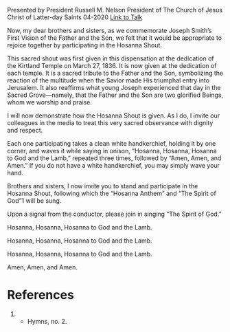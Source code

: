 Presented by President Russell M. Nelson
President of The Church of Jesus Christ of Latter-day Saints
04-2020
[Link to Talk](https://www.churchofjesuschrist.org/study/general-conference/2020/04/46nelson?lang=eng)

Now, my dear brothers and sisters, as we commemorate Joseph Smith’s First Vision of the Father and the Son, we felt that it would be appropriate to rejoice together by participating in the Hosanna Shout.

This sacred shout was first given in this dispensation at the dedication of the Kirtland Temple on March 27, 1836. It is now given at the dedication of each temple. It is a sacred tribute to the Father and the Son, symbolizing the reaction of the multitude when the Savior made His triumphal entry into Jerusalem. It also reaffirms what young Joseph experienced that day in the Sacred Grove﻿—namely, that the Father and the Son are two glorified Beings, whom we worship and praise.

I will now demonstrate how the Hosanna Shout is given. As I do, I invite our colleagues in the media to treat this very sacred observance with dignity and respect.

Each one participating takes a clean white handkerchief, holding it by one corner, and waves it while saying in unison, “Hosanna, Hosanna, Hosanna to God and the Lamb,” repeated three times, followed by “Amen, Amen, and Amen.” If you do not have a white handkerchief, you may simply wave your hand.

Brothers and sisters, I now invite you to stand and participate in the Hosanna Shout, following which the “Hosanna Anthem” and “The Spirit of God”1 will be sung.

Upon a signal from the conductor, please join in singing “The Spirit of God.”





Hosanna, Hosanna, Hosanna to God and the Lamb.

Hosanna, Hosanna, Hosanna to God and the Lamb.

Hosanna, Hosanna, Hosanna to God and the Lamb.

Amen, Amen, and Amen.

# References
1. - Hymns, no. 2.